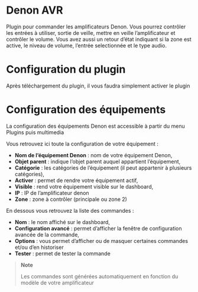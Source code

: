 # Denon AVR

Plugin pour commander les amplificateurs Denon. Vous pourrez contrôler les entrées à utiliser, sortie de veille, mettre en veille l’amplificateur et contrôler le volume. Vous avez aussi un retour d’état indiquant si la zone est active, le niveau de volume, l’entrée selectionnée et le type audio.

# Configuration du plugin

Après téléchargement du plugin, il vous faudra simplement activer le plugin

# Configuration des équipements

La configuration des équipements Denon est accessible à partir du menu Plugins puis multimedia

Vous retrouvez ici toute la configuration de votre équipement :

-   **Nom de l’équipement Denon** : nom de votre équipement Denon,
-   **Objet parent** : indique l’objet parent auquel appartient l’équipement,
-   **Catégorie** : les catégories de l’équipement (il peut appartenir à plusieurs catégories),
-   **Activer** : permet de rendre votre équipement actif,
-   **Visible** : rend votre équipement visible sur le dashboard,
-   **IP** : IP de l’amplificateur denon
-   **Zone** : zone à contrôler (principale ou zone 2)

En dessous vous retrouvez la liste des commandes :

-   **Nom** : le nom affiché sur le dashboard,
-   **Configuration avancé** : permet d’afficher la fenêtre de configuration avancée de la commande,
-   **Options** : vous permet d’afficher ou de masquer certaines commandes et/ou d’en historiser
-   **Tester** : permet de tester la commande

> **Note**
>
> Les commandes sont générées automatiquement en fonction du modèle de votre amplificateur
